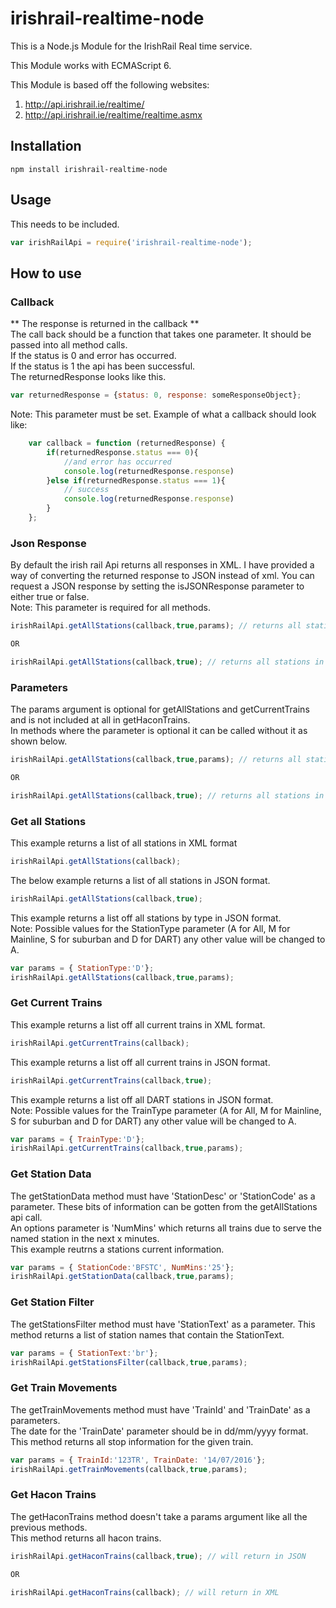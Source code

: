 # irishrail-realtime-node
This is a Node.js Module for the IrishRail Real time service.  

This Module works with ECMAScript 6.

This Module is based off the following websites:  
1. http://api.irishrail.ie/realtime/  
2. http://api.irishrail.ie/realtime/realtime.asmx  

## Installation ##

`npm install irishrail-realtime-node`
## Usage ##
This needs to be included.
```javascript
var irishRailApi = require('irishrail-realtime-node');
```
## How to use ##
### Callback ###
** The response is returned in the callback **  
The call back should be a function that takes one parameter. It should be passed into all method calls.  
If the status is 0 and error has occurred.  
If the status is 1 the api has been successful.  
The returnedResponse looks like this. 
```javascript
var returnedResponse = {status: 0, response: someResponseObject};
```

Note: This parameter must be set.
Example of what a callback should look like:
```javascript
    var callback = function (returnedResponse) {
        if(returnedResponse.status === 0){
            //and error has occurred
            console.log(returnedResponse.response)
        }else if(returnedResponse.status === 1){
            // success
            console.log(returnedResponse.response)
        }
    };
```

### Json Response ###
By default the irish rail Api returns all responses in XML. I have provided a way of converting the returned response to JSON instead of xml.
You can request a JSON response by setting the isJSONResponse parameter to either true or false.  
Note: This parameter is required for all methods.
```javascript
irishRailApi.getAllStations(callback,true,params); // returns all stations filtered by params in JSON format

OR

irishRailApi.getAllStations(callback,true); // returns all stations in JSON format
```
### Parameters ###
The params argument is optional for getAllStations and getCurrentTrains and is not included at all in getHaconTrains.  
In methods where the parameter is optional it can be called without it as shown below.
```javascript
irishRailApi.getAllStations(callback,true,params); // returns all stations filtered by params in JSON format

OR

irishRailApi.getAllStations(callback,true); // returns all stations in JSON format
```

### Get all Stations ###

This example returns a list of all stations in XML format
```javascript
irishRailApi.getAllStations(callback);
```
The below example returns a list of all stations in JSON format.
```javascript
irishRailApi.getAllStations(callback,true);
```
This example returns a list off all stations by type in JSON format.  
Note: Possible values for the StationType parameter (A for All, M for Mainline, S for suburban and D for DART) any other value will be changed to A.
```javascript
var params = { StationType:'D'};
irishRailApi.getAllStations(callback,true,params);
```

### Get Current Trains ###

This example returns a list off all current trains in XML format.
```javascript
irishRailApi.getCurrentTrains(callback);
```
This example returns a list off all current trains in JSON format.
```javascript
irishRailApi.getCurrentTrains(callback,true);
```
This example returns a list off all DART stations in JSON format.  
Note: Possible values for the TrainType parameter (A for All, M for Mainline, S for suburban and D for DART) any other value will be changed to A.
```javascript
var params = { TrainType:'D'};
irishRailApi.getCurrentTrains(callback,true,params);
```

### Get Station Data ###
The getStationData method must have 'StationDesc' or 'StationCode' as a parameter.
These bits of information can be gotten from the getAllStations api call.  
An options parameter is 'NumMins' which returns all trains due to serve the named station in the next x minutes.  
This example reutrns a stations current information.
```javascript
var params = { StationCode:'BFSTC', NumMins:'25'};
irishRailApi.getStationData(callback,true,params);
```
### Get Station Filter ###
The getStationsFilter method must have 'StationText' as a parameter.
This method returns a list of station names that contain the StationText.  
```javascript
var params = { StationText:'br'};
irishRailApi.getStationsFilter(callback,true,params);
```

### Get Train Movements ###
The getTrainMovements method must have 'TrainId' and 'TrainDate' as a parameters.  
The date for the 'TrainDate' parameter should be in dd/mm/yyyy format.  
This method returns all stop information for the given train.
```javascript
var params = { TrainId:'123TR', TrainDate: '14/07/2016'};
irishRailApi.getTrainMovements(callback,true,params);
```

### Get Hacon Trains ###
The getHaconTrains method doesn't take a params argument like all the previous methods.  
This method returns all hacon trains.
```javascript
irishRailApi.getHaconTrains(callback,true); // will return in JSON

OR

irishRailApi.getHaconTrains(callback); // will return in XML
```

